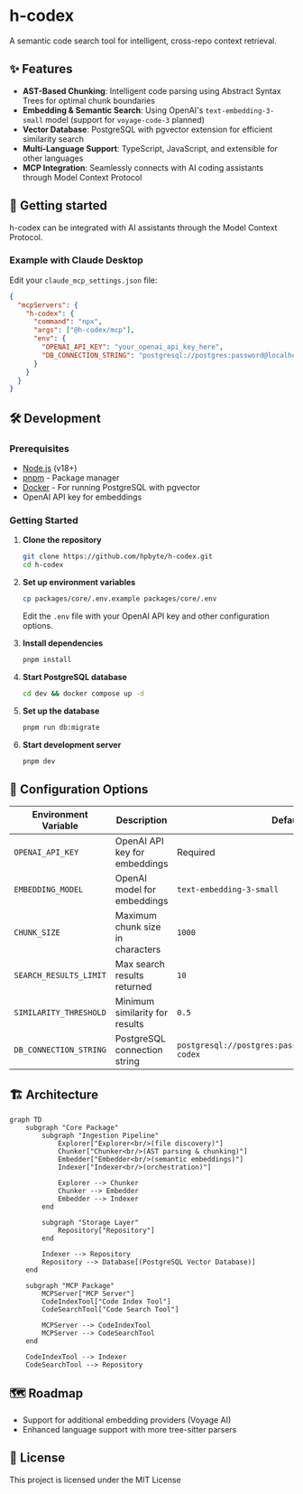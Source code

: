 # h-codex

A semantic code search tool for intelligent, cross-repo context retrieval.

## ✨ Features

- **AST-Based Chunking**: Intelligent code parsing using Abstract Syntax Trees for optimal chunk boundaries
- **Embedding & Semantic Search**: Using OpenAI's `text-embedding-3-small` model (support for `voyage-code-3` planned)
- **Vector Database**: PostgreSQL with pgvector extension for efficient similarity search
- **Multi-Language Support**: TypeScript, JavaScript, and extensible for other languages
- **MCP Integration**: Seamlessly connects with AI coding assistants through Model Context Protocol

## 🚀 Getting started

h-codex can be integrated with AI assistants through the Model Context Protocol.

### Example with Claude Desktop

Edit your `claude_mcp_settings.json` file:

```json
{
  "mcpServers": {
    "h-codex": {
      "command": "npx",
      "args": ["@h-codex/mcp"],
      "env": {
        "OPENAI_API_KEY": "your_openai_api_key_here",
        "DB_CONNECTION_STRING": "postgresql://postgres:password@localhost:5432/h-codex"
      }
    }
  }
}
```

## 🛠️ Development

### Prerequisites

- [Node.js](https://nodejs.org/) (v18+)
- [pnpm](https://pnpm.io/) - Package manager
- [Docker](https://www.docker.com/) - For running PostgreSQL with pgvector
- OpenAI API key for embeddings

### Getting Started

1. **Clone the repository**

   ```bash
   git clone https://github.com/hpbyte/h-codex.git
   cd h-codex
   ```

2. **Set up environment variables**

   ```bash
   cp packages/core/.env.example packages/core/.env
   ```

   Edit the `.env` file with your OpenAI API key and other configuration options.

3. **Install dependencies**

   ```bash
   pnpm install
   ```

4. **Start PostgreSQL database**

   ```bash
   cd dev && docker compose up -d
   ```

5. **Set up the database**

   ```bash
   pnpm run db:migrate
   ```

6. **Start development server**

   ```bash
   pnpm dev
   ```

## 🔧 Configuration Options

| Environment Variable   | Description                      | Default                                                 |
| ---------------------- | -------------------------------- | ------------------------------------------------------- |
| `OPENAI_API_KEY`       | OpenAI API key for embeddings    | Required                                                |
| `EMBEDDING_MODEL`      | OpenAI model for embeddings      | `text-embedding-3-small`                                |
| `CHUNK_SIZE`           | Maximum chunk size in characters | `1000`                                                  |
| `SEARCH_RESULTS_LIMIT` | Max search results returned      | `10`                                                    |
| `SIMILARITY_THRESHOLD` | Minimum similarity for results   | `0.5`                                                   |
| `DB_CONNECTION_STRING` | PostgreSQL connection string     | `postgresql://postgres:password@localhost:5432/h-codex` |

## 🏗️ Architecture

```mermaid
graph TD
    subgraph "Core Package"
        subgraph "Ingestion Pipeline"
            Explorer["Explorer<br/>(file discovery)"]
            Chunker["Chunker<br/>(AST parsing & chunking)"]
            Embedder["Embedder<br/>(semantic embeddings)"]
            Indexer["Indexer<br/>(orchestration)"]

            Explorer --> Chunker
            Chunker --> Embedder
            Embedder --> Indexer
        end

        subgraph "Storage Layer"
            Repository["Repository"]
        end

        Indexer --> Repository
        Repository --> Database[(PostgreSQL Vector Database)]
    end

    subgraph "MCP Package"
        MCPServer["MCP Server"]
        CodeIndexTool["Code Index Tool"]
        CodeSearchTool["Code Search Tool"]

        MCPServer --> CodeIndexTool
        MCPServer --> CodeSearchTool
    end

    CodeIndexTool --> Indexer
    CodeSearchTool --> Repository
```

## 🗺️ Roadmap

- Support for additional embedding providers (Voyage AI)
- Enhanced language support with more tree-sitter parsers

## 📄 License

This project is licensed under the MIT License
